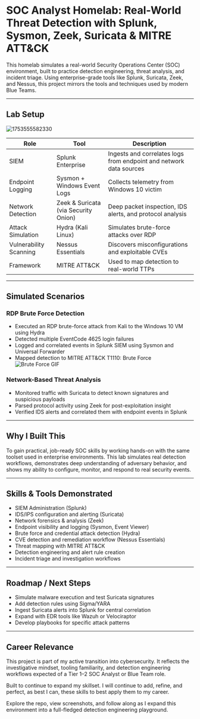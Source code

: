 # SOC Analyst Homelab: Real-World Threat Detection with Splunk, Sysmon, Zeek, Suricata & MITRE ATT&CK

This homelab simulates a real-world Security Operations Center (SOC) environment, built to practice detection engineering, threat analysis, and incident triage. Using enterprise-grade tools like Splunk, Suricata, Zeek, and Nessus, this project mirrors the tools and techniques used by modern Blue Teams.

---

## Lab Setup

![1753555582330](https://github.com/user-attachments/assets/f0dcd576-08c9-4317-8f78-d3b0fd7ad311)

| Role | Tool | Description |
|------|------|-------------|
| SIEM | Splunk Enterprise | Ingests and correlates logs from endpoint and network data sources |
| Endpoint Logging | Sysmon + Windows Event Logs | Collects telemetry from Windows 10 victim |
| Network Detection | Zeek & Suricata (via Security Onion) | Deep packet inspection, IDS alerts, and protocol analysis |
| Attack Simulation | Hydra (Kali Linux) | Simulates brute-force attacks over RDP |
| Vulnerability Scanning | Nessus Essentials | Discovers misconfigurations and exploitable CVEs |
| Framework | MITRE ATT&CK | Used to map detection to real-world TTPs |

---

## Simulated Scenarios

### RDP Brute Force Detection
- Executed an RDP brute-force attack from Kali to the Windows 10 VM using Hydra  
- Detected multiple EventCode 4625 login failures  
- Logged and correlated events in Splunk SIEM using Sysmon and Universal Forwarder  
- Mapped detection to MITRE ATT&CK T1110: Brute Force  
![Brute Force GIF](https://github.com/user-attachments/assets/8accb8a5-146a-4fcd-870b-8e6d7511df47)

### Network-Based Threat Analysis
- Monitored traffic with Suricata to detect known signatures and suspicious payloads  
- Parsed protocol activity using Zeek for post-exploitation insight  
- Verified IDS alerts and correlated them with endpoint events in Splunk  

---

## Why I Built This

To gain practical, job-ready SOC skills by working hands-on with the same toolset used in enterprise environments. This lab simulates real detection workflows, demonstrates deep understanding of adversary behavior, and shows my ability to configure, monitor, and respond to real security events.

---

## Skills & Tools Demonstrated

- SIEM Administration (Splunk)
- IDS/IPS configuration and alerting (Suricata)
- Network forensics & analysis (Zeek)
- Endpoint visibility and logging (Sysmon, Event Viewer)
- Brute force and credential attack detection (Hydra)
- CVE detection and remediation workflow (Nessus Essentials)
- Threat mapping with MITRE ATT&CK
- Detection engineering and alert rule creation
- Incident triage and investigation workflows

---

## Roadmap / Next Steps

- Simulate malware execution and test Suricata signatures  
- Add detection rules using Sigma/YARA  
- Ingest Suricata alerts into Splunk for central correlation  
- Expand with EDR tools like Wazuh or Velociraptor  
- Develop playbooks for specific attack patterns

---

## Career Relevance

This project is part of my active transition into cybersecurity. It reflects the investigative mindset, tooling familiarity, and detection engineering workflows expected of a Tier 1–2 SOC Analyst or Blue Team role.

Built to continue to expand my skillset. I will continue to add, refine, and perfect, as best I can, these skills to best apply them to my career.

Explore the repo, view screenshots, and follow along as I expand this environment into a full-fledged detection engineering playground.
